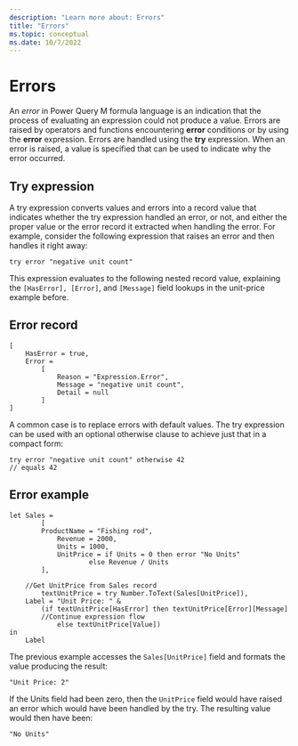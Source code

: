 ```yaml
---
description: "Learn more about: Errors"
title: "Errors"
ms.topic: conceptual
ms.date: 10/7/2022
---
```


# Errors

An *error* in Power Query M formula language is an indication that the process of evaluating an expression could not produce a value. Errors are raised by operators and functions encountering **error** conditions or by using the **error** expression. Errors are handled using the **try** expression. When an error is raised, a value is specified that can be used to indicate why the error occurred.

## Try expression

A try expression converts values and errors into a record value that indicates whether the try expression handled an error, or not, and either the proper value or the error record it extracted when handling the error. For example, consider the following expression that raises an error and then handles it right away:

```powerquery-m
try error "negative unit count"
```

This expression evaluates to the following nested record value, explaining the `[HasError], [Error]`, and `[Message]` field lookups in the unit-price example before.

## Error record

```powerquery-m
[
    HasError = true,
    Error =
        [  
            Reason = "Expression.Error",
            Message = "negative unit count",
            Detail = null
        ]
]
```

A common case is to replace errors with default values. The try expression can be used with an optional otherwise clause to achieve just that in a compact form:

```powerquery-m
try error "negative unit count" otherwise 42
// equals 42
```

## Error example

```powerquery-m
let Sales =
        [
        ProductName = "Fishing rod",
            Revenue = 2000,
            Units = 1000,
            UnitPrice = if Units = 0 then error "No Units"
                    else Revenue / Units
        ],

    //Get UnitPrice from Sales record
        textUnitPrice = try Number.ToText(Sales[UnitPrice]),
    Label = "Unit Price: " &
        (if textUnitPrice[HasError] then textUnitPrice[Error][Message]
        //Continue expression flow
            else textUnitPrice[Value])
in
    Label
```

The previous example accesses the `Sales[UnitPrice]` field and formats the value producing the result:

```powerquery-m
"Unit Price: 2"
```

If the Units field had been zero, then the `UnitPrice` field would have raised an error which would have been handled by the try. The resulting value would then have been:

```powerquery-m
"No Units"
```
